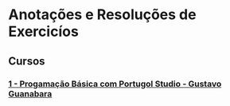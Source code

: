 # Anotações e Resoluções de Exercicíos 

## Cursos

### [1 - Progamação Básica com Portugol Studio - Gustavo Guanabara](https://github.com/lex4brao/01.CURSOS.E.ESTUDOS/blob/main/01.PROGRAMACAO.BASICA.-.ESTUDONAUTA/README.md)
